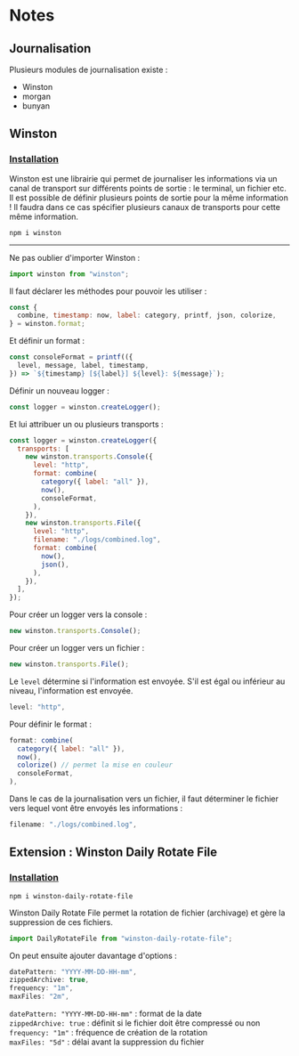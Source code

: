 # Notes

## Journalisation

Plusieurs modules de journalisation existe :

- Winston
- morgan
- bunyan

## Winston

### <ins>Installation</ins>

Winston est une librairie qui permet de journaliser les informations via un canal de transport sur différents points de sortie : le terminal, un fichier etc. Il est possible de définir plusieurs points de sortie pour la même information ! Il faudra dans ce cas spécifier plusieurs canaux de transports pour cette même information.

```
npm i winston
```

---

Ne pas oublier d'importer Winston :
```js
import winston from "winston";
```

Il faut déclarer les méthodes pour pouvoir les utiliser :
```js
const {
  combine, timestamp: now, label: category, printf, json, colorize,
} = winston.format;
```

Et définir un format :
```js
const consoleFormat = printf(({
  level, message, label, timestamp,
}) => `${timestamp} [${label}] ${level}: ${message}`);
```

Définir un nouveau logger :
```js
const logger = winston.createLogger();
```

Et lui attribuer un ou plusieurs transports :
```js
const logger = winston.createLogger({
  transports: [
    new winston.transports.Console({
      level: "http",
      format: combine(
        category({ label: "all" }),
        now(),
        consoleFormat,
      ),
    }),
    new winston.transports.File({
      level: "http",
      filename: "./logs/combined.log",
      format: combine(
        now(),
        json(),
      ),
    }),
  ],
});
```

Pour créer un logger vers la console :
```js
new winston.transports.Console();
```

Pour créer un logger vers un fichier :
```js
new winston.transports.File();
```

Le `level` détermine si l'information est envoyée. S'il est égal ou inférieur au niveau, l'information est envoyée.
```js
level: "http",
```

Pour définir le format :
```js
format: combine(
  category({ label: "all" }),
  now(),
  colorize() // permet la mise en couleur
  consoleFormat,
),
```

Dans le cas de la journalisation vers un fichier, il faut déterminer le fichier vers lequel vont être envoyés les informations :
```js
filename: "./logs/combined.log",
```

## Extension : Winston Daily Rotate File

### <ins>Installation</ins>


```
npm i winston-daily-rotate-file
```

Winston Daily Rotate File permet la rotation de fichier (archivage) et gère la suppression de ces fichiers.

```js
import DailyRotateFile from "winston-daily-rotate-file";
```

On peut ensuite ajouter davantage d'options :
```js
datePattern: "YYYY-MM-DD-HH-mm",
zippedArchive: true,
frequency: "1m",
maxFiles: "2m",
```

`datePattern: "YYYY-MM-DD-HH-mm"` : format de la date  
`zippedArchive: true` : définit si le fichier doit être compressé ou non  
`frequency: "1m"` : fréquence de création de la rotation  
`maxFiles: "5d"` : délai avant la suppression du fichier